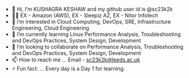 - 👋 Hi, I’m KUSHAGRA KESHAW and my github user id is @sc23k2k
- 🧑‍💻 EX - Amazon (AWS), EX - Sleepiz AZ, EX - Nitor Infotech
- 👀 I’m interested in Cloud Computing, DevOps, SRE, Infrastructure Engineering, Cloud Engineering
- 🌱 I’m currently learning Linux Performance Analysis, Troubleshooting and DevOps Practices, System Design, Development
- 💞️ I’m looking to collaborate on Performance Analysis, Troubleshooting and DevOps Practices, System Design, Development
- 📫 How to reach me ...  Email - sc23k2k@leeds.ac.uk
- ⚡ Fun fact: ...  Every day is a Day 1 for learning.  

<!---
sc23k2k/sc23k2k is a ✨ special ✨ repository because its `README.md` (this file) appears on your GitHub profile.
You can click the Preview link to take a look at your changes.
--->
